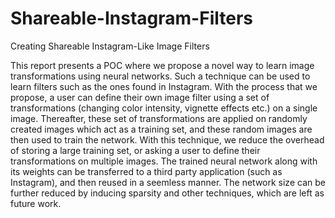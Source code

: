 # Shareable-Instagram-Filters
Creating Shareable Instagram-Like Image Filters

This report presents a POC where we propose a novel way to learn image transformations using neural networks. Such a technique can be used to learn filters such as the ones found in Instagram. With the process that we propose, a user can define their own image filter using a set of transformations (changing color intensity, vignette effects etc.) on a single image. Thereafter, these set of transformations are applied on randomly created images which act as a training set, and these random images are then used to train the network. With this technique, we reduce the overhead of storing a large training set, or asking a user to define their transformations on multiple images. The trained neural network along with its weights can be transferred to a third party application (such as Instagram), and then reused in a seemless manner. The network size can be further reduced by inducing sparsity and other techniques, which are left as future work.
